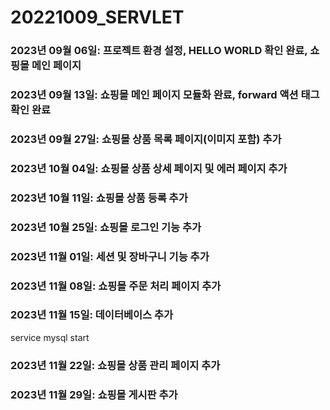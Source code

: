 # 20221009_SERVLET
### 2023년 09월 06일: 프로젝트 환경 설정, HELLO WORLD 확인 완료, 쇼핑몰 메인 페이지
### 2023년 09월 13일: 쇼핑몰 메인 페이지 모듈화 완료, forward 액션 태그 확인 완료
### 2023년 09월 27일: 쇼핑몰 상품 목록 페이지(이미지 포함) 추가
### 2023년 10월 04일: 쇼핑몰 상품 상세 페이지 및 에러 페이지 추가
### 2023년 10월 11일: 쇼핑몰 상품 등록 추가
### 2023년 10월 25일: 쇼핑몰 로그인 기능 추가
### 2023년 11월 01일: 세션 및 장바구니 기능 추가
### 2023년 11월 08일: 쇼핑몰 주문 처리 페이지 추가
### 2023년 11월 15일: 데이터베이스 추가
service mysql start
### 2023년 11월 22일: 쇼핑몰 상품 관리 페이지 추가
### 2023년 11월 29일: 쇼핑몰 게시판 추가

